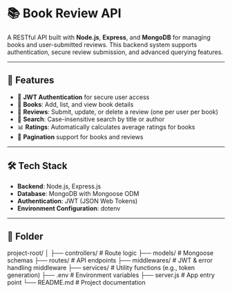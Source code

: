 # 📚 Book Review API

A RESTful API built with **Node.js**, **Express**, and **MongoDB** for managing books and user-submitted reviews. This backend system supports authentication, secure review submission, and advanced querying features.

---

## 🚀 Features

- 🔐 **JWT Authentication** for secure user access
- 📖 **Books**: Add, list, and view book details
- 📝 **Reviews**: Submit, update, or delete a review (one per user per book)
- 🔎 **Search**: Case-insensitive search by title or author
- 📊 **Ratings**: Automatically calculates average ratings for books
- 🔄 **Pagination** support for books and reviews

---

## 🛠️ Tech Stack

- **Backend**: Node.js, Express.js
- **Database**: MongoDB with Mongoose ODM
- **Authentication**: JWT (JSON Web Tokens)
- **Environment Configuration**: dotenv

---

## 📁 Folder 

project-root/
│
├── controllers/ # Route logic
├── models/ # Mongoose schemas
├── routes/ # API endpoints
├── middlewares/ # JWT & error handling middleware
├── services/ # Utility functions (e.g., token generation)
├── .env # Environment variables
├── server.js # App entry point
└── README.md # Project documentation

